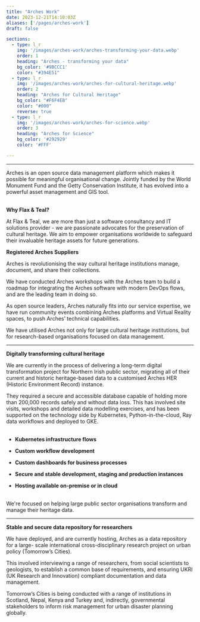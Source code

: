 ```yaml
---
title: "Arches Work"
date: 2023-12-21T14:10:03Z
aliases: ['/pages/arches-work']
draft: false

sections:
  - type: l_r
    img: '/images/arches-work/arches-transforming-your-data.webp'
    order: 1
    heading: "Arches - transforming your data"
    bg_color: '#9BCCC1'
    color: "#394E51"
  - type: l_r
    img: '/images/arches-work/arches-for-cultural-heritage.webp'
    order: 2
    heading: "Arches for Cultural Heritage"
    bg_color: "#F6F4EB"
    color: "#000"
    reverse: true
  - type: l_r
    img: '/images/arches-work/arches-for-science.webp'
    order: 3
    heading: "Arches for Science"
    bg_color: '#292929'
    color: '#FFF'

---
```


---

Arches is an open source data management platform which makes it possible for meaningful organisational change. Jointly funded by the World Monument Fund and the Getty Conservation Institute, it has evolved into a powerful asset management and GIS tool. <br><br>

<strong>Why Flax & Teal?</strong>

At Flax & Teal, we are more than just a software consultancy and IT solutions provider - we are passionate advocates for the preservation of cultural heritage. We aim to empower organisations worldwide to safeguard their invaluable heritage assets for future generations.

<strong> Registered Arches Suppliers</strong>

Arches is revolutionising the way cultural heritage institutions manage, document, and share their collections. 

We have conducted Arches workshops with the Arches team to build a roadmap for integrating the Arches software with modern DevOps flows, and are the leading team in doing so.

As open source leaders, Arches naturally fits into our service expertise, we have run community events combining Arches platforms and Virtual Reality spaces, to push Arches’ technical capabilities.

We have utilised Arches not only for large cultural heritage institutions, but for research-based organisations focused on data management.

---

**Digitally transforming cultural heritage**

We are currently in the process of delivering a long-term digital transformation project for Northern Irish public sector, migrating all of their current and historic heritage-based data to a customised Arches HER (Historic Environment Record) instance. 

They required a secure and accessible database capable of holding more than 200,000 records safely and without data loss. This has involved site visits, workshops and detailed data modelling exercises, and has been supported on the technology side by Kubernetes, Python-in-the-cloud, Ray data workflows and deployed to GKE. <br><br>

  - **Kubernetes infrastructure flows**

  - **Custom workflow development**

  - **Custom dashboards for business processes**

  - **Secure and stable development, staging and production instances** 

  - **Hosting available on-premise or in cloud**
<br><br>

We're focused on helping large public sector organisations transform and manage their heritage data.

---

**Stable and secure data repository for researchers**

We have deployed, and are currently hosting, Arches as a data repository for a large- scale international cross-disciplinary research project on urban policy (Tomorrow’s Cities).

This involved interviewing a range of researchers, from social scientists to geologists, to establish a common base of requirements, and ensuring UKRI (UK Research and Innovation) compliant documentation and data management.

Tomorrow’s Cities is being conducted with a range of institutions in Scotland, Nepal, Kenya and Turkey and, indirectly, governmental stakeholders to inform risk management for urban disaster planning globally.







